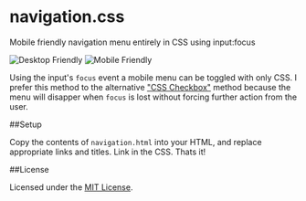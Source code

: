 navigation.css
==============

Mobile friendly navigation menu entirely in CSS using input:focus

![Desktop Friendly](http://i.imgur.com/x2M4R7q.png)
![Mobile Friendly](http://i.imgur.com/sy6b13V.png)

Using the input's `focus` event a mobile menu can be toggled with only CSS. I prefer this method to the alternative ["CSS Checkbox"](http://css-tricks.com/the-checkbox-hack/) method because the menu will disapper when `focus` is lost without forcing further action from the user.

##Setup

Copy the contents of `navigation.html` into your HTML, and replace appropriate links and titles. Link in the CSS. Thats it!

##License

Licensed under the [MIT License](https://github.com/likethemammal/navigation.css/blob/master/LICENSE).
